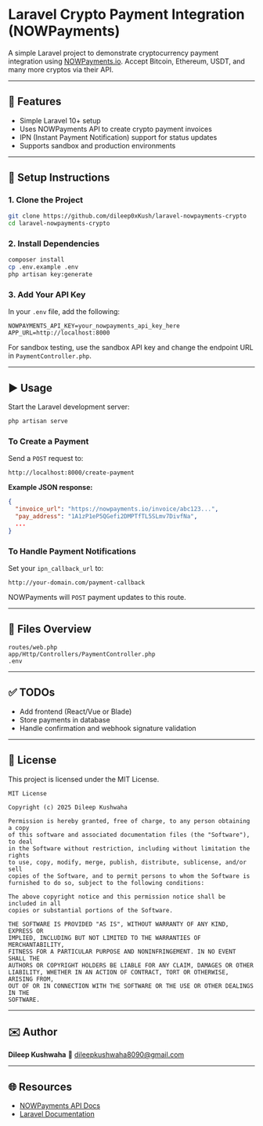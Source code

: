 # Laravel Crypto Payment Integration (NOWPayments)

A simple Laravel project to demonstrate cryptocurrency payment integration using [NOWPayments.io](https://nowpayments.io). Accept Bitcoin, Ethereum, USDT, and many more cryptos via their API.

---

## 🚀 Features

- Simple Laravel 10+ setup
- Uses NOWPayments API to create crypto payment invoices
- IPN (Instant Payment Notification) support for status updates
- Supports sandbox and production environments

---

## 🔧 Setup Instructions

### 1. Clone the Project

```bash
git clone https://github.com/dileep0xKush/laravel-nowpayments-crypto
cd laravel-nowpayments-crypto
````

### 2. Install Dependencies

```bash
composer install
cp .env.example .env
php artisan key:generate
```

### 3. Add Your API Key

In your `.env` file, add the following:

```env
NOWPAYMENTS_API_KEY=your_nowpayments_api_key_here
APP_URL=http://localhost:8000
```

For sandbox testing, use the sandbox API key and change the endpoint URL in `PaymentController.php`.

---

## ▶️ Usage

Start the Laravel development server:

```bash
php artisan serve
```

### To Create a Payment

Send a `POST` request to:

```
http://localhost:8000/create-payment
```

**Example JSON response:**

```json
{
  "invoice_url": "https://nowpayments.io/invoice/abc123...",
  "pay_address": "1A1zP1eP5QGefi2DMPTfTL5SLmv7DivfNa",
  ...
}
```

### To Handle Payment Notifications

Set your `ipn_callback_url` to:

```
http://your-domain.com/payment-callback
```

NOWPayments will `POST` payment updates to this route.

---

## 📁 Files Overview

```
routes/web.php
app/Http/Controllers/PaymentController.php
.env
```

---

## ✅ TODOs

* Add frontend (React/Vue or Blade)
* Store payments in database
* Handle confirmation and webhook signature validation

---

## 📄 License

This project is licensed under the MIT License.

```
MIT License

Copyright (c) 2025 Dileep Kushwaha

Permission is hereby granted, free of charge, to any person obtaining a copy
of this software and associated documentation files (the "Software"), to deal
in the Software without restriction, including without limitation the rights
to use, copy, modify, merge, publish, distribute, sublicense, and/or sell
copies of the Software, and to permit persons to whom the Software is
furnished to do so, subject to the following conditions:

The above copyright notice and this permission notice shall be included in all
copies or substantial portions of the Software.

THE SOFTWARE IS PROVIDED "AS IS", WITHOUT WARRANTY OF ANY KIND, EXPRESS OR
IMPLIED, INCLUDING BUT NOT LIMITED TO THE WARRANTIES OF MERCHANTABILITY,
FITNESS FOR A PARTICULAR PURPOSE AND NONINFRINGEMENT. IN NO EVENT SHALL THE
AUTHORS OR COPYRIGHT HOLDERS BE LIABLE FOR ANY CLAIM, DAMAGES OR OTHER
LIABILITY, WHETHER IN AN ACTION OF CONTRACT, TORT OR OTHERWISE, ARISING FROM,
OUT OF OR IN CONNECTION WITH THE SOFTWARE OR THE USE OR OTHER DEALINGS IN THE
SOFTWARE.
```

---

## ✉️ Author

**Dileep Kushwaha**
📧 [dileepkushwaha8090@gmail.com](mailto:dileepkushwaha8090@gmail.com)

---

## 🌐 Resources

* [NOWPayments API Docs](https://documenter.getpostman.com/view/7907941/S1a32n38?version=latest)
* [Laravel Documentation](https://laravel.com/docs)
